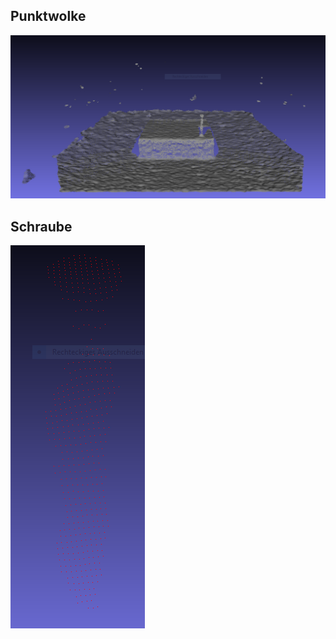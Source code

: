 ## Punktwolke
![Punktwolke Eingabe](../documentation/Raw_Punktwolke.png)
## Schraube
![Schraube](../documentation/Schraube.png)